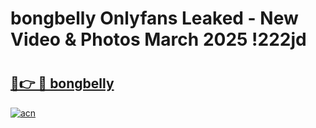 # bongbelly Onlyfans Leaked - New Video & Photos March 2025 !222jd

# <h2><a href="https://2w9moe.iuczelnia.edu.pl?title=bongbelly&ref=222jd">🔗👉 🔴 bongbelly</a></h2>

[![acn](https://github.com/user-attachments/assets/0f9c940e-d8b0-45ae-aac7-cd30a18b3e1c)](https://2w9moe.iuczelnia.edu.pl?title=bongbelly&ref=222jd)

